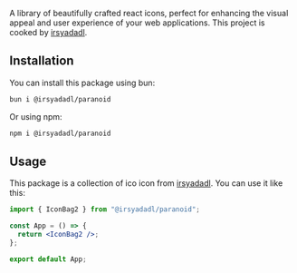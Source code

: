 A library of beautifully crafted react icons, perfect for enhancing the visual appeal and user experience of your web applications. This project is cooked by [irsyadadl](https://irsyad.co).

## Installation

You can install this package using bun:

```bash
bun i @irsyadadl/paranoid
```

Or using npm:

```bash
npm i @irsyadadl/paranoid
```

## Usage

This package is a collection of ico icon from [irsyadadl](https://irsyad.co). You can use it like this:

```jsx
import { IconBag2 } from "@irsyadadl/paranoid";

const App = () => {
  return <IconBag2 />;
};

export default App;
```
